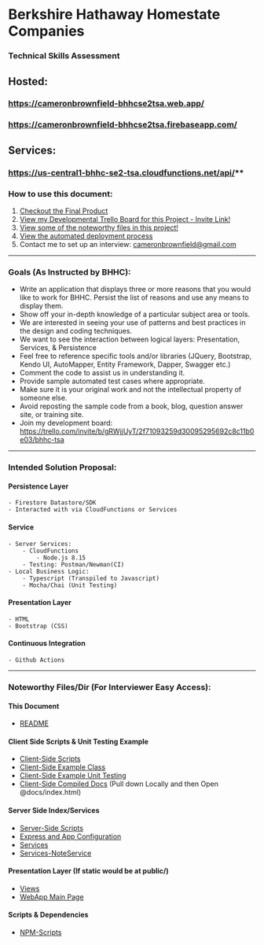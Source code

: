 # Berkshire Hathaway Homestate Companies
### Technical Skills Assessment

## Hosted: 
### https://cameronbrownfield-bhhcse2tsa.web.app/
### https://cameronbrownfield-bhhcse2tsa.firebaseapp.com/

## Services:
### https://us-central1-bhhc-se2-tsa.cloudfunctions.net/api/**

### How to use this document:
1. [Checkout the Final Product](https://cameronbrownfield-bhhcse2tsa.web.app/)
2. [View my Developmental Trello Board for this Project - Invite Link!](https://trello.com/invite/b/gRWjjUyT/2f71093259d30095295692c8c11b0e03/bhhc-tsa)
3. [View some of the noteworthy files in this project!](#noteworthy-filesdir-for-interviewer-easy-access)
4. [View the automated deployment process](https://github.com/cbrownfieldpp/bhhcse2tsa/runs/322175859)
5. Contact me to set up an interview: cameronbrownfield@gmail.com


---

### Goals (As Instructed by BHHC): 
- Write an application that displays three or more reasons that you would like to work for BHHC.  Persist the list of reasons and use any means to display them.
- Show off your in-depth knowledge of a particular subject area or tools.
- We are interested in seeing your use of patterns and best practices in the design and coding techniques.
- We want to see the interaction between logical layers: Presentation, Services, & Persistence
- Feel free to reference specific tools and/or libraries (JQuery, Bootstrap, Kendo UI, AutoMapper, Entity Framework, Dapper, Swagger etc.)
- Comment the code to assist us in understanding it.
- Provide sample automated test cases where appropriate.
- Make sure it is your original work and not the intellectual property of someone else.
- Avoid reposting the sample code from a book, blog, question answer site, or training site.
- Join my development board: https://trello.com/invite/b/gRWjjUyT/2f71093259d30095295692c8c11b0e03/bhhc-tsa

---

### Intended Solution Proposal:
#### Persistence Layer
    - Firestore Datastore/SDK
    - Interacted with via CloudFunctions or Services
#### Service
    - Server Services:
        - CloudFunctions
            - Node.js 8.15
        - Testing: Postman/Newman(CI)
    - Local Business Logic:
        - Typescript (Transpiled to Javascript)
        - Mocha/Chai (Unit Testing)
#### Presentation Layer
    - HTML
    - Bootstrap (CSS) 
#### Continuous Integration
    - Github Actions
---

### Noteworthy Files/Dir (For Interviewer Easy Access):
#### This Document
- [README](README.md) 

#### Client Side Scripts & Unit Testing Example
- [Client-Side Scripts](src/) 
- [Client-Side Example Class](src/lib/ArrayUtil.ts)
- [Client-Side Example Unit Testing](src/tests/ArrayUtil.test.ts)
- [Client-Side Compiled Docs](docs/index.html) (Pull down Locally and then Open @docs/index.html)

#### Server Side Index/Services
- [Server-Side Scripts](functions/src)
- [Express and App Configuration](functions/src/index.ts)
- [Services](functions/src/services)
- [Services-NoteService](functions/src/services/NoteService.ts)

#### Presentation Layer (If static would be at public/)
- [Views](functions/views)
- [WebApp Main Page](functions/views/index.hbs)

#### Scripts & Dependencies
- [NPM-Scripts](package.json)
